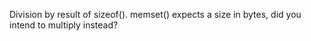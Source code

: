 Division by result of sizeof(). memset() expects a size in bytes, did you intend to multiply instead?